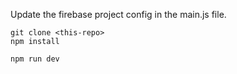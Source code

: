 Update the firebase project config in the main.js file. 

```
git clone <this-repo>
npm install

npm run dev
```
